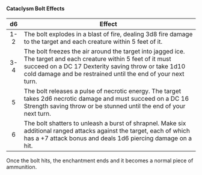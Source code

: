 #### Cataclysm Bolt Effects
|  d6 | Effect                                                                                                                                                                                                                                  |
|:---:|-----------------------------------------------------------------------------------------------------------------------------------------------------------------------------------------------------------------------------------------|
| 1-2 | The bolt explodes in a blast of fire, dealing 3d8 fire damage to the target and each creature within 5 feet of it.                                                                                                                      |
| 3-4 | The bolt freezes the air around the target into jagged ice. The target and each creature within 5 feet of it must succeed on a DC 17 Dexterity saving throw or take 1d10 cold damage and be restrained until the end of your next turn. |
|  5  | The bolt releases a pulse of necrotic energy. The target takes 2d6 necrotic damage and must succeed on a DC 16 Strength saving throw or be stunned until the end of your next turn.                                                     |
|  6  | The bolt shatters to unleash a burst of shrapnel. Make six additional ranged attacks against the target, each of which has a +7 attack bonus and deals 1d6 piercing damage on a hit.                                                    |

Once the bolt hits, the enchantment ends and it becomes a normal piece of ammunition.